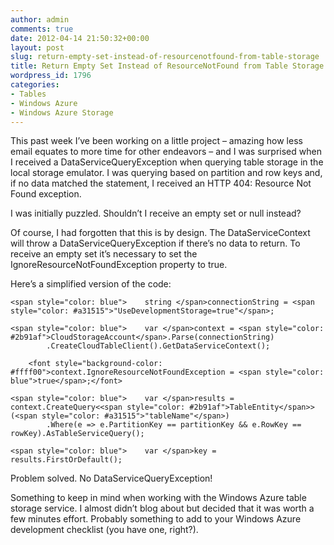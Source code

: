 ```yaml
---
author: admin
comments: true
date: 2012-04-14 21:50:32+00:00
layout: post
slug: return-empty-set-instead-of-resourcenotfound-from-table-storage
title: Return Empty Set Instead of ResourceNotFound from Table Storage
wordpress_id: 1796
categories:
- Tables
- Windows Azure
- Windows Azure Storage
---
```


This past week I’ve been working on a little project – amazing how less email equates to more time for other endeavors – and I was surprised when I received a DataServiceQueryException when querying table storage in the local storage emulator. I was querying based on partition and row keys and, if no data matched the statement, I received an HTTP 404: Resource Not Found exception.

 

I was initially puzzled. Shouldn’t I receive an empty set or null instead?

 

Of course, I had forgotten that this is by design. The DataServiceContext will throw a DataServiceQueryException if there’s no data to return. To receive an empty set it’s necessary to set the IgnoreResourceNotFoundException property to true.

 

Here’s a simplified version of the code:

 
    
    <span style="color: blue">    string </span>connectionString = <span style="color: #a31515">"UseDevelopmentStorage=true"</span>;
    
    <span style="color: blue">    var </span>context = <span style="color: #2b91af">CloudStorageAccount</span>.Parse(connectionString)
            .CreateCloudTableClient().GetDataServiceContext();
    
        <font style="background-color: #ffff00">context.IgnoreResourceNotFoundException = <span style="color: blue">true</span>;</font>
    
    <span style="color: blue">    var </span>results = context.CreateQuery<<span style="color: #2b91af">TableEntity</span>>(<span style="color: #a31515">"tableName"</span>)
            .Where(e => e.PartitionKey == partitionKey && e.RowKey == rowKey).AsTableServiceQuery();
    
    <span style="color: blue">    var </span>key = results.FirstOrDefault();





Problem solved. No DataServiceQueryException!





Something to keep in mind when working with the Windows Azure table storage service. I almost didn’t blog about but decided that it was worth a few minutes effort. Probably something to add to your Windows Azure development checklist (you have one, right?).

